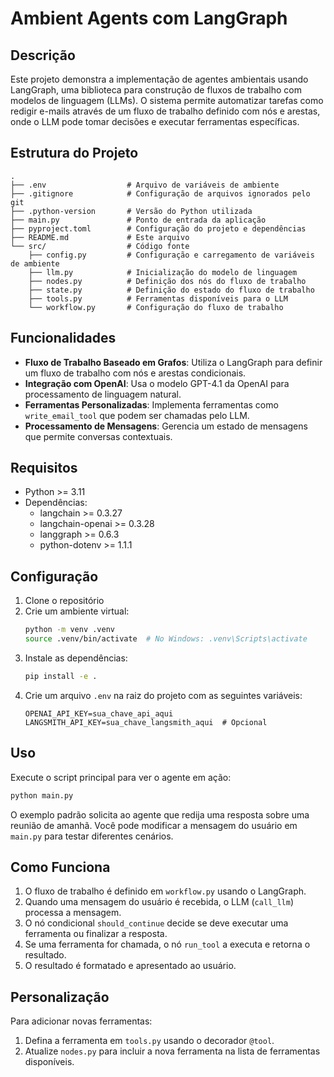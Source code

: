 # Ambient Agents com LangGraph

## Descrição

Este projeto demonstra a implementação de agentes ambientais usando LangGraph, uma biblioteca para construção de fluxos de trabalho com modelos de linguagem (LLMs). O sistema permite automatizar tarefas como redigir e-mails através de um fluxo de trabalho definido com nós e arestas, onde o LLM pode tomar decisões e executar ferramentas específicas.

## Estrutura do Projeto

```
.
├── .env                  # Arquivo de variáveis de ambiente
├── .gitignore            # Configuração de arquivos ignorados pelo git
├── .python-version       # Versão do Python utilizada
├── main.py               # Ponto de entrada da aplicação
├── pyproject.toml        # Configuração do projeto e dependências
├── README.md             # Este arquivo
└── src/                  # Código fonte
    ├── config.py         # Configuração e carregamento de variáveis de ambiente
    ├── llm.py            # Inicialização do modelo de linguagem
    ├── nodes.py          # Definição dos nós do fluxo de trabalho
    ├── state.py          # Definição do estado do fluxo de trabalho
    ├── tools.py          # Ferramentas disponíveis para o LLM
    └── workflow.py       # Configuração do fluxo de trabalho
```

## Funcionalidades

- **Fluxo de Trabalho Baseado em Grafos**: Utiliza o LangGraph para definir um fluxo de trabalho com nós e arestas condicionais.
- **Integração com OpenAI**: Usa o modelo GPT-4.1 da OpenAI para processamento de linguagem natural.
- **Ferramentas Personalizadas**: Implementa ferramentas como `write_email_tool` que podem ser chamadas pelo LLM.
- **Processamento de Mensagens**: Gerencia um estado de mensagens que permite conversas contextuais.

## Requisitos

- Python >= 3.11
- Dependências:
  - langchain >= 0.3.27
  - langchain-openai >= 0.3.28
  - langgraph >= 0.6.3
  - python-dotenv >= 1.1.1

## Configuração

1. Clone o repositório
2. Crie um ambiente virtual:
   ```bash
   python -m venv .venv
   source .venv/bin/activate  # No Windows: .venv\Scripts\activate
   ```
3. Instale as dependências:
   ```bash
   pip install -e .
   ```
4. Crie um arquivo `.env` na raiz do projeto com as seguintes variáveis:
   ```
   OPENAI_API_KEY=sua_chave_api_aqui
   LANGSMITH_API_KEY=sua_chave_langsmith_aqui  # Opcional
   ```

## Uso

Execute o script principal para ver o agente em ação:

```bash
python main.py
```

O exemplo padrão solicita ao agente que redija uma resposta sobre uma reunião de amanhã. Você pode modificar a mensagem do usuário em `main.py` para testar diferentes cenários.

## Como Funciona

1. O fluxo de trabalho é definido em `workflow.py` usando o LangGraph.
2. Quando uma mensagem do usuário é recebida, o LLM (`call_llm`) processa a mensagem.
3. O nó condicional `should_continue` decide se deve executar uma ferramenta ou finalizar a resposta.
4. Se uma ferramenta for chamada, o nó `run_tool` a executa e retorna o resultado.
5. O resultado é formatado e apresentado ao usuário.

## Personalização

Para adicionar novas ferramentas:

1. Defina a ferramenta em `tools.py` usando o decorador `@tool`.
2. Atualize `nodes.py` para incluir a nova ferramenta na lista de ferramentas disponíveis.
